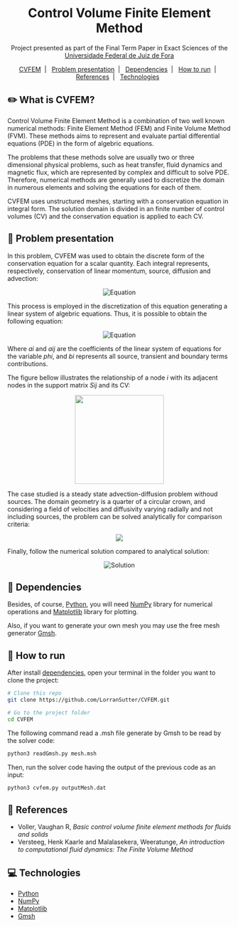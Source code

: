 <h1 align="center">
    Control Volume Finite Element Method
</h1>

<p align="center">
    Project presented as part of the Final Term Paper in Exact Sciences of the <a href='http://www.ufjf.br/ufjf/'>Universidade Federal de Juiz de Fora</a>
</p>

<p align="center">
    <a href="#pencil2-what-is-cvfem">CVFEM</a>&nbsp;&nbsp;|&nbsp;&nbsp;
    <a href="#pushpin-problem-presentation">Problem presentation</a>&nbsp;&nbsp;|&nbsp;&nbsp;
    <a href="#pencil-dependencies">Dependencies</a>&nbsp;&nbsp;|&nbsp;&nbsp;
    <a href="#runner-how-to-run">How to run</a>&nbsp;&nbsp;|&nbsp;&nbsp;
    <a href="#book-references">References</a>&nbsp;&nbsp;|&nbsp;&nbsp;
    <a href="#computer-technologies">Technologies</a>&nbsp;&nbsp;
</p>

## :pencil2: What is CVFEM?

Control Volume Finite Element Method is a combination of two well known numerical methods: Finite Element Method (FEM) and Finite Volume Method (FVM). These methods aims to represent and evaluate partial differential equations (PDE) in the form of algebric equations.

The problems that these methods solve are usually two or three dimensional physical problems, such as heat transfer, fluid dynamics and magnetic flux, which are represented by complex and difficult to solve PDE. Therefore, numerical methods are generally used to discretize the domain in numerous elements and solving the equations for each of them.

CVFEM uses unstructured meshes, starting with a conservation equation in integral form. The solution domain is divided in an finite number of control volumes (CV) and the conservation equation is applied to each CV.

## :pushpin: Problem presentation

In this problem, CVFEM was used to obtain the discrete form of the conservation equation for a scalar quantity. Each integral represents, respectively, conservation of linear momentum, source, diffusion and advection:

<div align="center">

![Equation](https://render.githubusercontent.com/render/math?math=$\frac{d}{dt}\int_{V}\phi%20dV-\int_{V}Q%20dV-\int_{A}\kappa\nabla\phi\cdot\boldsymbol{n}dA%2B\int_{A}\(\boldsymbol{v}\cdot%20\boldsymbol{n}\)\phi%20dA=0)

</div>

This process is employed in the discretization of this equation generating a linear system of algebric equations. Thus, it is possible to obtain the following equation:

<div align="center">

![Equation](https://render.githubusercontent.com/render/math?math=$a_{i}\phi_{i}=\sum_{j=1}^{n_i}a_{i,j}\phi_{S_{i,j}}%2Bb_i)

</div>

Where *ai* and *aij* are the coefficients of the linear system of equations for the variable *phi*, and *bi* represents all source, transient and boundary terms contributions.

The figure bellow illustrates the relationship of a node *i* with its adjacent nodes in the support matrix *Sij* and its CV:

<div align="center">

<img src='https://res.cloudinary.com/lorransutter/image/upload/v1589420190/ControlVolume.svg' height=200>

</div>

The case studied is a steady state advection-diffusion problem withoud sources. The domain geometry is a quarter of a circular crown, and considering a field of velocities and diffusivity varying radially and not including sources, the problem can be solved analytically for comparison criteria:

<div align="center">

<img src='https://res.cloudinary.com/lorransutter/image/upload/v1589497575/EquationAndDomain.svg'/>

</div>

Finally, follow the numerical solution compared to analytical solution:

<div align="center">

![Solution](https://res.cloudinary.com/lorransutter/image/upload/v1589497916/CVFEM_solution.svg)

</div>

## :pencil: Dependencies

Besides, of course, [Python](https://www.python.org/), you will need [NumPy](https://numpy.org/) library for numerical operations and [Matplotlib](https://matplotlib.org/) library for plotting.

Also, if you want to generate your own mesh you may use the free mesh generator [Gmsh](https://gmsh.info/).

## :runner: How to run

After install <a href="#pencil-dependencies">dependencies</a>, open your terminal in the folder you want to clone the project:

```sh
# Clone this repo
git clone https://github.com/LorranSutter/CVFEM.git

# Go to the project folder
cd CVFEM
```

The following command read a .msh file generate by Gmsh to be read by the solver code:

```sh
python3 readGmsh.py mesh.msh
```

Then, run the solver code having the output of the previous code as an input:

```sh
python3 cvfem.py outputMesh.dat
```

## :book: References

- Voller, Vaughan R, *Basic control volume finite element methods for fluids and solids*
- Versteeg, Henk Kaarle and Malalasekera, Weeratunge, *An introduction to computational fluid dynamics: The Finite Volume Method*

## :computer: Technologies

- [Python](https://www.python.org/)
- [NumPy](https://numpy.org/)
- [Matplotlib](https://matplotlib.org/)
- [Gmsh](https://gmsh.info/)